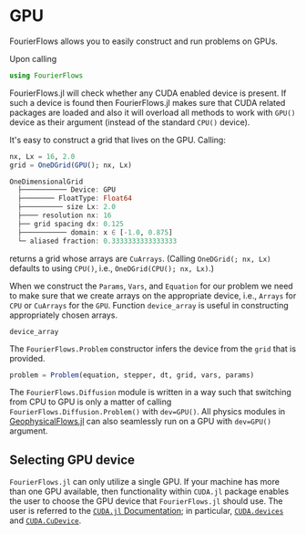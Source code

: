 # GPU

FourierFlows allows you to easily construct and run problems on GPUs.

Upon calling

```julia
using FourierFlows
```

FourierFlows.jl will check whether any CUDA enabled device is present. If such a device is 
found then FourierFlows.jl makes sure that CUDA related packages are loaded and also it will 
overload all methods to work with `GPU()` device as their argument (instead of the standard 
`CPU()` device).

It's easy to construct a grid that lives on the GPU. Calling:

```julia
nx, Lx = 16, 2.0
grid = OneDGrid(GPU(); nx, Lx)

OneDimensionalGrid
  ├─────────── Device: GPU
  ├──────── FloatType: Float64
  ├────────── size Lx: 2.0
  ├──── resolution nx: 16
  ├── grid spacing dx: 0.125
  ├─────────── domain: x ∈ [-1.0, 0.875]
  └─ aliased fraction: 0.3333333333333333
```

returns a grid whose arrays are `CuArrays`. (Calling `OneDGrid(; nx, Lx)` defaults to using
`CPU()`, i.e., `OneDGrid(CPU(); nx, Lx)`.)

When we construct the `Params`, `Vars`, and `Equation` for our problem we need to make sure
that we create arrays on the appropriate device, i.e., `Arrays` for `CPU` or `CuArrays` for
the `GPU`. Function `device_array` is useful in constructing appropriately chosen arrays.

```@docs
device_array
```

The `FourierFlows.Problem` constructor infers the device from the `grid` that is provided.

```julia
problem = Problem(equation, stepper, dt, grid, vars, params)
```

The `FourierFlows.Diffusion` module is written in a way such that switching from CPU to GPU 
is only a matter of calling `FourierFlows.Diffusion.Problem()` with `dev=GPU()`. All physics 
modules in [GeophysicalFlows.jl](https://github.com/FourierFlows/GeophysicalFlows.jl) can 
also seamlessly run on a GPU with `dev=GPU()` argument.


## Selecting GPU device

`FourierFlows.jl` can only utilize a single GPU. If your machine has more than one GPU available, 
then functionality within `CUDA.jl` package enables the user to choose the GPU device that 
`FourierFlows.jl` should use. The user is referred to the [`CUDA.jl` Documentation](https://juliagpu.github.io/CUDA.jl/stable/lib/driver/#Device-Management); in particular, [`CUDA.devices`](https://juliagpu.github.io/CUDA.jl/stable/lib/driver/#CUDA.devices) and [`CUDA.CuDevice`](https://juliagpu.github.io/CUDA.jl/stable/lib/driver/#CUDA.CuDevice).
